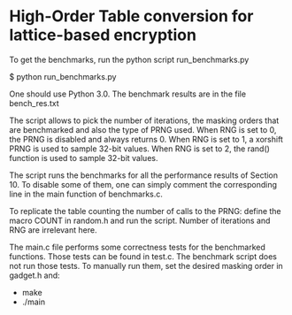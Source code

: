 # High-Order Table conversion for lattice-based encryption

To get the benchmarks, run the python script run_benchmarks.py

$ python run_benchmarks.py

One should use Python 3.0.
The benchmark results are in the file bench_res.txt

The script allows to pick the number of iterations, the masking orders that are benchmarked and also the type of PRNG used.
When RNG is set to 0, the PRNG is disabled and always returns 0.
When RNG is set to 1, a xorshift PRNG is used to sample 32-bit values.
When RNG is set to 2, the rand() function is used to sample 32-bit values.

The script runs the benchmarks for all the performance results of Section 10. To disable some of them, one can simply comment
the corresponding line in the main function of benchmarks.c.

To replicate the table counting the number of calls to the PRNG: define the macro COUNT in random.h and run the script. Number
of iterations and RNG are irrelevant here. 

The main.c file performs some correctness tests for the benchmarked functions. Those tests can be found in test.c. The benchmark
script does not run those tests.
To manually run them, set the desired masking order in gadget.h and: 
 - make
 - ./main


